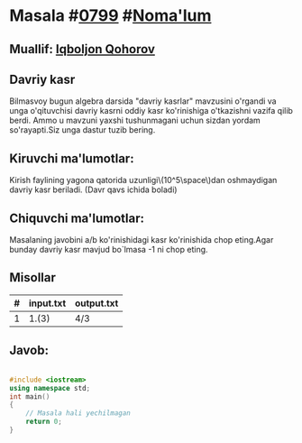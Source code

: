 
<h1>Masala #<a href="https://robocontest.uz/tasks/0799">0799</a> #<a href="https://robocontest.uz/tasks?category=1">Noma'lum</a></h1>
<h2> Muallif: <a href="https://robocontest.uz/profile/iqboljon_07">Iqboljon Qohorov</a></h2>
<h2>Davriy kasr</h2>
<p>Bilmasvoy bugun algebra darsida "davriy kasrlar" mavzusini o'rgandi va unga o'qituvchisi davriy kasrni oddiy kasr ko'rinishiga o'tkazishni vazifa qilib berdi. Ammo u mavzuni yaxshi tushunmagani uchun sizdan yordam so'rayapti.Siz unga dastur tuzib bering.</p>
<h2>Kiruvchi ma'lumotlar:</h2>
<p>Kirish faylining yagona qatorida uzunligi\(10^5\space\)dan oshmaydigan davriy kasr beriladi. (Davr qavs ichida boladi)</p>
<h2>Chiquvchi ma'lumotlar:</h2>
<p>Masalaning javobini a/b ko'rinishidagi kasr ko'rinishida chop eting.Agar bunday davriy kasr mavjud bo`lmasa -1 ni chop eting.</p>
<h2>Misollar</h2>
<table>
    <thead>
        <tr>
            <th>#</th>
            <th>input.txt</th>
            <th>output.txt</th>
        </tr>
    </thead>
    <tbody>
            <tr>
                <td>1</td>
                <td>1.(3)</td>
                <td>4/3</td>
            </tr>
    </tbody>
    </table>
    
<h2>Javob:</h2>

######
```cpp
#include <iostream>
using namespace std;
int main()
{
    // Masala hali yechilmagan
    return 0;
}
```
